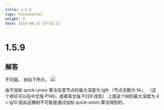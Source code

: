 ```yaml
---
title: 1.5.9
tags: Fundamental
weight: 9
date: 2018-06-22 19:52:13
---
```


# 1.5.9


## 解答

不可能。  树如下所示。
![](/resources/1.5.9/1.png)

由于加权 quick-union 算法任意节点的最大深度为 lgN （节点总数为 N）。 
（这个结论可以在中文版 P146，或者英文版 P228 找到） 
上面这个树的最大深度为 4 > lg10 
因此这棵树不可能是通过加权 quick-union 算法得到的。
